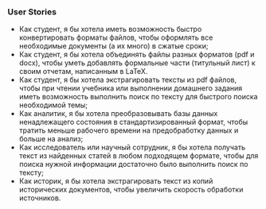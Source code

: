 ### User Stories

- Как студент, я бы хотела иметь возможность быстро конвертировать форматы файлов, чтобы оформлять все необходимые документы (а их много) в сжатые сроки;
- Как студент, я бы хотела объединять файлы разных форматов (pdf и docx), чтобы уметь добавлять формальные части (титульный лист) к своим отчетам, написанным в LaTeX.
- Как студент, я бы хотела экстрагировать тексты из pdf файлов, чтобы при чтении учебника или выполнении домашнего задания иметь возможность выполнить поиск по тексту для быстрого поиска необходимой темы;
- Как аналитик, я бы хотела преобразовывать базы данных ненадлежащего состояния в стандартизированный формат, чтобы тратить меньше рабочего времени на предобработку данных и больше на анализ;
- Как исследователь или научный сотрудник, я бы хотела получать текст из найденных статей в любом подходящем формате, чтобы для поиска нужной информации достаточно было выполнить поиск по тексту;
- Как историк, я бы хотела экстрагировать текст из копий исторических документов, чтобы увеличить скорость обработки источников.